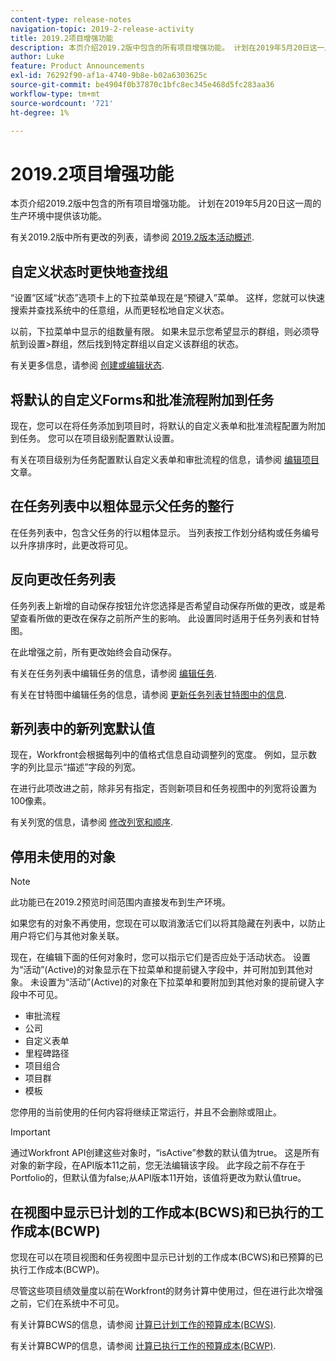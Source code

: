 ```yaml
---
content-type: release-notes
navigation-topic: 2019-2-release-activity
title: 2019.2项目增强功能
description: 本页介绍2019.2版中包含的所有项目增强功能。 计划在2019年5月20日这一周的生产环境中提供该功能。
author: Luke
feature: Product Announcements
exl-id: 76292f90-af1a-4740-9b8e-b02a6303625c
source-git-commit: be4904f0b37870c1bfc8ec345e468d5fc283aa36
workflow-type: tm+mt
source-wordcount: '721'
ht-degree: 1%

---
```


# 2019.2项目增强功能

本页介绍2019.2版中包含的所有项目增强功能。 计划在2019年5月20日这一周的生产环境中提供该功能。

有关2019.2版中所有更改的列表，请参阅 [2019.2版本活动概述](../../../../product-announcements/product-releases/quarterly-release-archive/2019.2-release-activity/2019.2-release-activity-overview.md).

## 自定义状态时更快地查找组

“设置”区域“状态”选项卡上的下拉菜单现在是“预键入”菜单。 这样，您就可以快速搜索并查找系统中的任意组，从而更轻松地自定义状态。

以前，下拉菜单中显示的组数量有限。 如果未显示您希望显示的群组，则必须导航到设置>群组，然后找到特定群组以自定义该群组的状态。

有关更多信息，请参阅 [创建或编辑状态](../../../../administration-and-setup/customize-workfront/creating-custom-status-and-priority-labels/create-or-edit-a-status.md).

## 将默认的自定义Forms和批准流程附加到任务

现在，您可以在将任务添加到项目时，将默认的自定义表单和批准流程配置为附加到任务。 您可以在项目级别配置默认设置。

有关在项目级别为任务配置默认自定义表单和审批流程的信息，请参阅 [编辑项目](../../../../manage-work/projects/manage-projects/edit-projects.md) 文章。

## 在任务列表中以粗体显示父任务的整行

在任务列表中，包含父任务的行以粗体显示。 当列表按工作划分结构或任务编号以升序排序时，此更改将可见。

## 反向更改任务列表

任务列表上新增的自动保存按钮允许您选择是否希望自动保存所做的更改，或是希望查看所做的更改在保存之前所产生的影响。 此设置同时适用于任务列表和甘特图。

在此增强之前，所有更改始终会自动保存。

有关在任务列表中编辑任务的信息，请参阅 [编辑任务](../../../../manage-work/tasks/manage-tasks/edit-tasks.md).

有关在甘特图中编辑任务的信息，请参阅 [更新任务列表甘特图中的信息](../../../../manage-work/gantt-chart/use-the-gantt-chart/update-info-task-list-gantt.md).

## 新列表中的新列宽默认值

现在，Workfront会根据每列中的值格式信息自动调整列的宽度。 例如，显示数字的列比显示“描述”字段的列宽。

在进行此项改进之前，除非另有指定，否则新项目和任务视图中的列宽将设置为100像素。

有关列宽的信息，请参阅 [修改列宽和顺序](../../../../reports-and-dashboards/reports/reporting-elements/modify-column-width-order.md).

## 停用未使用的对象

>[!NOTE]
>
>此功能已在2019.2预览时间范围内直接发布到生产环境。

如果您有的对象不再使用，您现在可以取消激活它们以将其隐藏在列表中，以防止用户将它们与其他对象关联。

现在，在编辑下面的任何对象时，您可以指示它们是否应处于活动状态。 设置为“活动”(Active)的对象显示在下拉菜单和提前键入字段中，并可附加到其他对象。 未设置为“活动”(Active)的对象在下拉菜单和要附加到其他对象的提前键入字段中不可见。

* 审批流程
* 公司
* 自定义表单
* 里程碑路径
* 项目组合
* 项目群
* 模板

您停用的当前使用的任何内容将继续正常运行，并且不会删除或阻止。

>[!IMPORTANT]
>
>通过Workfront API创建这些对象时，“isActive”参数的默认值为true。 这是所有对象的新字段，在API版本11之前，您无法编辑该字段。 此字段之前不存在于Portfolio的，但默认值为false;从API版本11开始，该值将更改为默认值true。

## 在视图中显示已计划的工作成本(BCWS)和已执行的工作成本(BCWP)

您现在可以在项目视图和任务视图中显示已计划的工作成本(BCWS)和已预算的已执行工作成本(BCWP)。

尽管这些项目绩效量度以前在Workfront的财务计算中使用过，但在进行此次增强之前，它们在系统中不可见。

有关计算BCWS的信息，请参阅 [计算已计划工作的预算成本(BCWS)](../../../../manage-work/projects/project-finances/calculate-bcws.md).

有关计算BCWP的信息，请参阅 [计算已执行工作的预算成本(BCWP)](../../../../manage-work/projects/project-finances/calculate-bcwp.md).

